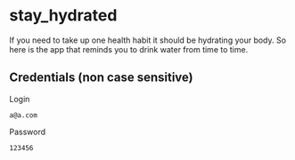 # stay_hydrated
If you need to take up one health habit it should be hydrating your body. So here is the app that reminds you to drink water from time to time.

<h2>Credentials (non case sensitive)</h2>

Login
```
a@a.com
```
Password
```
123456
```
